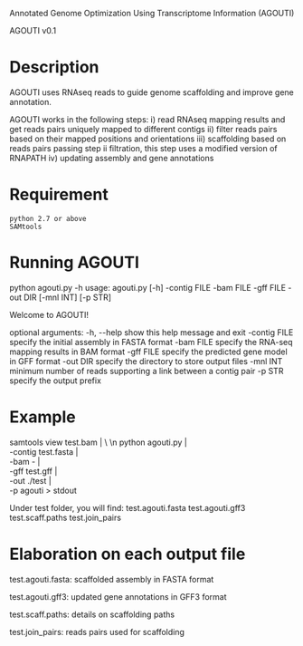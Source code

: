 Annotated Genome Optimization Using Transcriptome Information (AGOUTI)

AGOUTI v0.1

Description
=======================
AGOUTI uses RNAseq reads to guide genome scaffolding and improve gene annotation.

AGOUTI works in the following steps:
	i) read RNAseq mapping results and get reads pairs uniquely mapped to different contigs
	ii) filter reads pairs based on their mapped positions and orientations
	iii) scaffolding based on reads pairs passing step ii filtration, this step uses a modified version of RNAPATH
	iv) updating assembly and gene annotations

Requirement
==========================
	python 2.7 or above
	SAMtools

Running AGOUTI
==========================
python agouti.py -h
usage: agouti.py [-h] -contig FILE -bam FILE -gff FILE -out DIR [-mnl INT] [-p STR]

Welcome to AGOUTI!

optional arguments:
	-h, --help    show this help message and exit
	-contig FILE  specify the initial assembly in FASTA format
	-bam FILE     specify the RNA-seq mapping results in BAM format
	-gff FILE     specify the predicted gene model in GFF format
	-out DIR      specify the directory to store output files
	-mnl INT      minimum number of reads supporting a link between a contig pair
	-p STR        specify the output prefix

Example
==========================
samtools view test.bam | \ \n
python agouti.py | \
-contig test.fasta | \
-bam - | \
-gff test.gff | \
-out ./test | \
-p agouti > stdout

Under test folder, you will find:
	test.agouti.fasta
	test.agouti.gff3
	test.scaff.paths
	test.join_pairs

Elaboration on each output file
==========================
test.agouti.fasta: scaffolded assembly in FASTA format

test.agouti.gff3: updated gene annotations in GFF3 format

test.scaff.paths: details on scaffolding paths

test.join_pairs: reads pairs used for scaffolding
